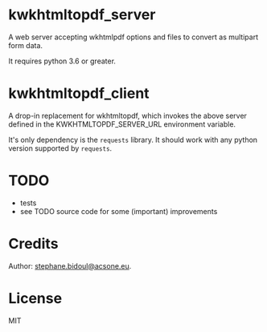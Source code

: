 # kwkhtmltopdf_server

A web server accepting wkhtmlpdf options and files to convert
as multipart form data. 

It requires python 3.6 or greater.

# kwkhtmltopdf_client

A drop-in replacement for wkhtmltopdf, which invokes the above server
defined in the KWKHTMLTOPDF_SERVER_URL environment variable.

It's only dependency is the `requests` library.
It should work with any python version supported by `requests`.

# TODO

- tests
- see TODO source code for some (important) improvements

# Credits

Author: stephane.bidoul@acsone.eu.

# License

MIT
